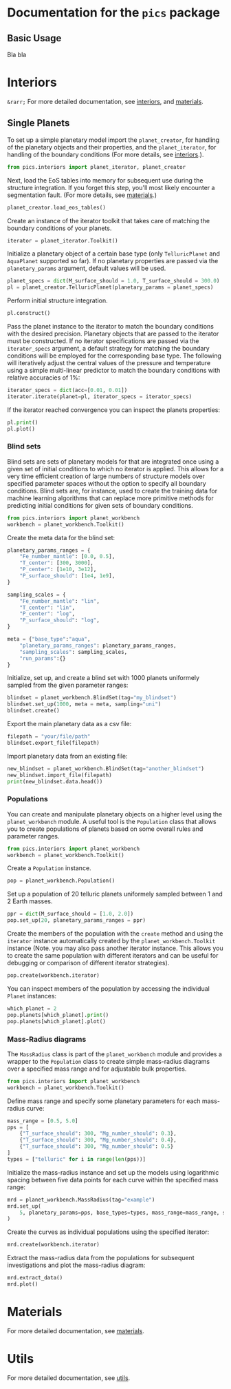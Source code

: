 # Documentation for the ```pics``` package

## Basic Usage

Bla bla

# Interiors

 ```&rarr;``` For more detailed documentation, see [interiors](./interiors_docs.md), and [materials](./materials_docs.md).

## Single Planets

To set up a simple planetary model import the ```planet_creator```, for handling of the planetary objects and their properties, and the ```planet_iterator```, for handling of the boundary conditions (For more details, see [interiors](.interiors_docs.md).).

```python
from pics.interiors import planet_iterator, planet_creator
```

Next, load the EoS tables into memory for subsequent use during the structure integration. If you forget this step, you'll most likely encounter a segmentation fault. (For more details, see [materials](.materials_docs.md).)

```python
planet_creator.load_eos_tables() 
```

Create an instance of the iterator toolkit that takes care of matching the boundary conditions of your planets.

```python
iterator = planet_iterator.Toolkit()
```

Initialize a planetary object of a certain base type (only ```TelluricPlanet``` and ```AquaPlanet``` supported so far). If no planetary properties are passed via the ```planetary_params``` argument, default values will be used.

```python
planet_specs = dict(M_surface_should = 1.0, T_surface_should = 300.0)
pl = planet_creator.TelluricPlanet(planetary_params = planet_specs)
```
Perform initial structure integration.

```python
pl.construct()
```

Pass the planet instance to the iterator to match the boundary conditions with the desired precision. Planetary objects that are passed to the iterator must be constructed. If no iterator specifications are passed via the ```iterator_specs``` argument, a default strategy for matching the boundary conditions will be employed for the corresponding base type. The following will iteratively adjust the central values of the pressure and temperature using a simple multi-linear predictor to match the boundary conditions with relative accuracies of 1%:

```python
iterator_specs = dict(acc=[0.01, 0.01])
iterator.iterate(planet=pl, iterator_specs = iterator_specs)
```

If the iterator reached convergence you can inspect the planets properties:

```python
pl.print()
pl.plot()
```


### Blind sets

Blind sets are sets of planetary models for that are integrated once using a given set of initial conditions to which no iterator is applied. This allows for a very time efficient creation of large numbers of structure models over specified parameter spaces without the option to specify all boundary conditions. Blind sets are, for instance, used to create the training data for machine learning algorithms that can replace more primitive methods for predicting initial conditions for given sets of boundary conditions.

```python
from pics.interiors import planet_workbench
workbench = planet_workbench.Toolkit()
```

Create the meta data for the blind set:

```python
planetary_params_ranges = {
    "Fe_number_mantle": [0.0, 0.5],
    "T_center": [300, 3000],
    "P_center": [1e10, 3e12],
    "P_surface_should": [1e4, 1e9],
}

sampling_scales = {
    "Fe_number_mantle": "lin",
    "T_center": "lin",
    "P_center": "log",
    "P_surface_should": "log",
}

meta = {"base_type":"aqua",
    "planetary_params_ranges": planetary_params_ranges,
    "sampling_scales": sampling_scales,
    "run_params":{}
}
```

Initialize, set up, and create a blind set with 1000 planets uniformely sampled from the given parameter ranges:

```python
blindset = planet_workbench.BlindSet(tag="my_blindset")
blindset.set_up(1000, meta = meta, sampling="uni")
blindset.create()
```

Export the main planetary data as a csv file:

```python
filepath = "your/file/path"
blindset.export_file(filepath)
```

Import planetary data from an existing file:

```python
new_blindset = planet_workbench.BlindSet(tag="another_blindset")
new_blindset.import_file(filepath)
print(new_blindset.data.head())
```


### Populations

You can create and manipulate planetary objects on a higher level using the ```planet_workbench``` module. A useful tool is the ```Population``` class that allows you to create populations of planets based on some overall rules and parameter ranges.

```python
from pics.interiors import planet_workbench
workbench = planet_workbench.Toolkit()
```

Create a ```Population``` instance.

```python
pop = planet_workbench.Population()
```

Set up a population of 20 telluric planets uniformely sampled between 1 and 2 Earth masses.

```python
ppr = dict(M_surface_should = [1.0, 2.0])
pop.set_up(20, planetary_params_ranges = ppr)
```

Create the members of the population with the ```create``` method and using the ```iterator``` instance automatically created by the ```planet_workbench.Toolkit``` instance (Note. you may also pass another iterator instance. This allows you to create the same population with different iterators and can be useful for debugging or comparison of different iterator strategies).

```python
pop.create(workbench.iterator)
```

You can inspect members of the population by accessing the individual ```Planet``` instances:

```python
which_planet = 2
pop.planets[which_planet].print()
pop.planets[which_planet].plot()
```

### Mass-Radius diagrams

The ```MassRadius``` class is part of the ```planet_workbench``` module and provides a wrapper to the ```Population``` class to create simple mass-radius diagrams over a specified mass range and for adjustable bulk properties.

```python
from pics.interiors import planet_workbench
workbench = planet_workbench.Toolkit()
```

Define mass range and specify some planetary parameters for each mass-radius curve:

```python
mass_range = [0.5, 5.0]
pps = [
    {"T_surface_should": 300, "Mg_number_should": 0.3},
    {"T_surface_should": 300, "Mg_number_should": 0.4},
    {"T_surface_should": 300, "Mg_number_should": 0.5}
]
types = ["telluric" for i in range(len(pps))]
```

Initialize the mass-radius instance and set up the models using logarithmic spacing between five data points for each curve within the specified mass range:

```python
mrd = planet_workbench.MassRadius(tag="example")
mrd.set_up(
    5, planetary_params=pps, base_types=types, mass_range=mass_range, sampling="log"
)
```

Create the curves as individual populations using the specified iterator:

```python
mrd.create(workbench.iterator)
```

Extract the mass-radius data from the populations for subsequent investigations and plot the mass-radius diagram:

```python
mrd.extract_data()
mrd.plot()
```


# Materials

For more detailed documentation, see [materials](./materials_docs.md).

# Utils

For more detailed documentation, see [utils](./utils_docs.md).
